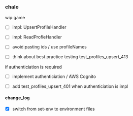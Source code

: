 ### chale

wip game

- [ ] impl: UpsertProfileHandler
- [ ] impl: ReadProfleHandler

- [ ] avoid pasting ids / use profileNames
- [ ] think about best practice testing test_profiles_upsert_413


if authenticiation is required
- [ ] implement authenticiation / AWS Cognito
- [ ] add test_profiles_upsert_401 when authenticiation is impl


#### change_log
- [x] switch from set-env to environment files
